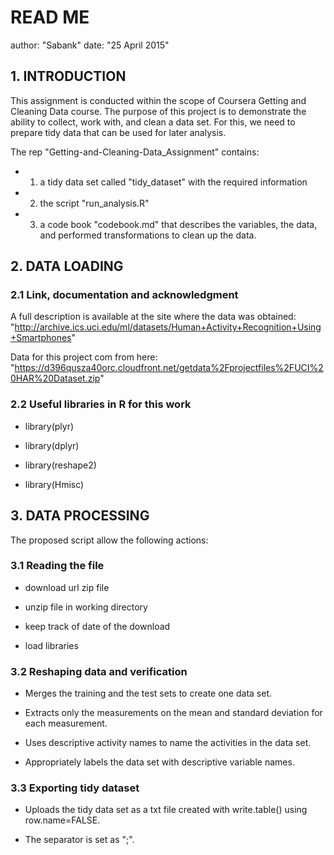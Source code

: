 READ ME
==============================================================================
author: "Sabank"
date: "25 April 2015"

## 1. INTRODUCTION

This assignment is conducted within the scope of Coursera Getting and Cleaning
Data course. The purpose of this project is to demonstrate the ability to collect,
work with, and clean a data set. For this, we need to prepare tidy data that can
be used for later analysis.

The rep "Getting-and-Cleaning-Data_Assignment" contains:

* 1) a tidy data set called "tidy_dataset" with the required information

* 2) the script "run_analysis.R"

* 3) a code book "codebook.md" that describes the variables, the data, and performed
transformations to clean up the data.

## 2. DATA LOADING
### 2.1 Link, documentation and acknowledgment

A full description is available at the site where the data was obtained:
"http://archive.ics.uci.edu/ml/datasets/Human+Activity+Recognition+Using+Smartphones"

Data for this project com from here:
"https://d396qusza40orc.cloudfront.net/getdata%2Fprojectfiles%2FUCI%20HAR%20Dataset.zip"

### 2.2 Useful libraries in R for this work
* library(plyr)

* library(dplyr)

* library(reshape2)

* library(Hmisc)

## 3. DATA PROCESSING
The proposed script allow the following actions:

### 3.1 Reading the file

* download url zip file

* unzip file in working directory

* keep track of date of the download

* load libraries

### 3.2 Reshaping data and verification

* Merges the training and the test sets to create one data set.

* Extracts only the measurements on the mean and standard deviation for each measurement.

* Uses descriptive activity names to name the activities in the data set.

* Appropriately labels the data set with descriptive variable names.

### 3.3 Exporting tidy dataset

* Uploads the tidy data set as a txt file created with write.table() using row.name=FALSE.

* The separator is set as ";".
